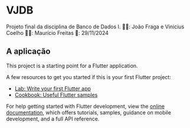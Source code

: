 # VJDB

Projeto final da disciplina de Banco de Dados I.
👨‍🎓: João Fraga e Vinicius Coelho
👨‍🏫: Maurício Freitas
📅: 29/11/2024

## A aplicação

This project is a starting point for a Flutter application.

A few resources to get you started if this is your first Flutter project:

- [Lab: Write your first Flutter app](https://docs.flutter.dev/get-started/codelab)
- [Cookbook: Useful Flutter samples](https://docs.flutter.dev/cookbook)

For help getting started with Flutter development, view the
[online documentation](https://docs.flutter.dev/), which offers tutorials,
samples, guidance on mobile development, and a full API reference.
